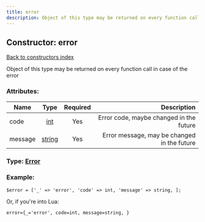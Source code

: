 ```yaml
---
title: error
description: Object of this type may be returned on every function call in case of the error
---
```

## Constructor: error  
[Back to constructors index](index.md)



Object of this type may be returned on every function call in case of the error

### Attributes:

| Name     |    Type       | Required | Description |
|----------|:-------------:|:--------:|------------:|
|code|[int](../types/int.md) | Yes|Error code, maybe changed in the future|
|message|[string](../types/string.md) | Yes|Error message, may be changed in the future|



### Type: [Error](../types/Error.md)


### Example:

```
$error = ['_' => 'error', 'code' => int, 'message' => string, ];
```  

Or, if you're into Lua:  


```
error={_='error', code=int, message=string, }

```


